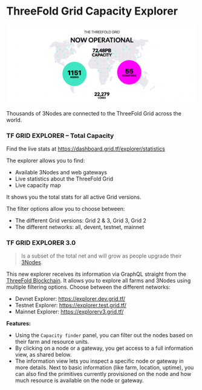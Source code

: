 # ThreeFold Grid Capacity Explorer

![](img/grid_stats_.png)

Thousands of 3Nodes are connected to the ThreeFold Grid across the world. 

### TF GRID EXPLORER – Total Capacity

Find the live stats at https://dashboard.grid.tf/explorer/statistics

The explorer allows you to find:
- Available 3Nodes and web gateways 
- Live statistics about the ThreeFold Grid 
- Live capacity map

It shows you the total stats for all active Grid versions.

The filter options allow you to choose between: 
* The different Grid versions: Grid 2 & 3, Grid 3, Grid 2
* The different networks: all, devent, testnet, mainnet

### TF GRID EXPLORER 3.0

> Is a subset of the total net and will grow as people upgrade their [3Nodes](https://library.threefold.me/info/threefold#/tfgrid/3node).

This new explorer receives its information via GraphQL straight from the [ThreeFold Blockchain](https://library.threefold.me/info/threefold/#/tfchain). It allows you to explore all farms and 3Nodes using multiple filtering options. Choose between the different networks:
* Devnet Explorer: https://explorer.dev.grid.tf/
* Testnet Explorer: https://explorer.test.grid.tf/
* Mainnet Explorer: https://explorerv3.grid.tf/

**Features:**

- Using the `Capacity finder` panel, you can filter out the nodes based on their farm and resource units.
- By clicking on a node or a gateway, you get access to a full information view, as shared below. 
- The information view lets you inspect a specific node or gateway in more details. Next to basic information (like farm, location, uptime), you can also find the primitives currently provisioned on the node and how much resource is available on the node or gateway.

<!-- ![capacity explorer](img/capacity_explorer_node_detail.jpg) -->
